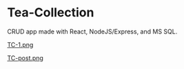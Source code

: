 # Tea-Collection
CRUD app made with React, NodeJS/Express, and MS SQL. 

[TC-1.png](https://postimg.cc/2bwyhZfx)

[TC-post.png](https://postimg.cc/JGgnN8SS)
